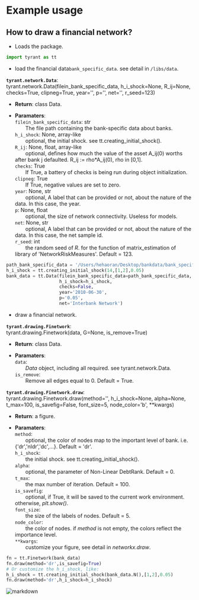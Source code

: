 <!-- markdownlint-disable MD033 MD026-->
# Example usage

## How to draw a financial network?

* Loads the package.

```python
import tyrant as tt
```

* load the financial data`bank_specific_data`. see detail in `/libs/data`.  

**`tyrant.network.Data`**:  
tyrant.network.Data(filein_bank_specific_data, h_i_shock=None, R_ij=None, checks=True, clipneg=True, year='', p='', net='', r_seed=123)  

* **Return**: class Data.

* **Paramaters**:  
`filein_bank_specific_data`: str  
&emsp;&emsp;The file path containing the bank-specific data about banks.  
`h_i_shock`: None, array-like  
&emsp;&emsp;optional, the initial shock. see tt.creating_initial_shock().  
`R_ij`: None, float, array-like  
&emsp;&emsp;optional, defines how much the value of the asset A_ij(0) worths after bank j defaulted. R_ij := rho*A_ij(0), rho in [0,1].  
`checks`: True  
&emsp;&emsp;If True, a battery of checks is being run during object initialization.  
`clipneg`: True  
&emsp;&emsp;If True, negative values are set to zero.  
`year`: None, str  
&emsp;&emsp;optional, A label that can be provided or not, about the nature of the data. In this case, the year.  
`p`: None, float  
&emsp;&emsp;optional, the size of network connectivity. Useless for models.  
`net`: None, str  
&emsp;&emsp;optional, A label that can be provided or not, about the nature of the data. In this case, the net sample id.  
`r_seed`: int  
&emsp;&emsp;the random seed of *R*. for the function of matrix_estimation of library of 'NetworkRiskMeasures'. Default = 123.  

```python
path_bank_specific_data = '/Users/hehaoran/Desktop/bankdata/bank_specific_data(2010, 6, 30).csv'
h_i_shock = tt.creating_initial_shock(14,[1,2],0.05)
bank_data = tt.Data(filein_bank_specific_data=path_bank_specific_data,
                    h_i_shock=h_i_shock,
                    checks=False,
                    year='2010-06-30',
                    p='0.05',
                    net='Interbank Network')
```

* draw a financial network.

**`tyrant.drawing.Finetwork`**:  
tyrant.drawing.Finetwork(data, G=None, is_remove=True)

* **Return**: class Data.

* **Paramaters**:  
`data`:  
&emsp;&emsp;*Data* object, including all required. see tyrant.network.Data.  
`is_remove`:  
&emsp;&emsp;Remove all edges equal to 0. Default = True.

**`tyrant.drawing.Finetwork.draw`**:  
tyrant.drawing.Finetwork.draw(method='', h_i_shock=None, alpha=None, t_max=100, is_savefig=False, font_size=5, node_color='b', **kwargs)

* **Return**: a figure.

* **Paramaters**:  
`method`:  
&emsp;&emsp;optional, the color of nodes map to the important level of bank. i.e. {'dr','nldr','dc',...}. Default = 'dr'.  
`h_i_shock`:  
&emsp;&emsp;the initial shock. see tt.creating_initial_shock().  
`alpha`:  
&emsp;&emsp;optional, the parameter of Non-Linear DebtRank. Default = 0.  
`t_max`:  
&emsp;&emsp;the max number of iteration. Default = 100.  
`is_savefig`:  
&emsp;&emsp;optional, if True, it will be saved to the current work environment. otherwise, *plt.show()*.  
`font_size`:  
&emsp;&emsp;the size of the labels of nodes. Default = 5.  
`node_color`:  
&emsp;&emsp;the color of nodes. if *method* is not empty, the colors reflect the importance level.  
`**kwargs`:  
&emsp;&emsp;customize your figure, see detail in *networkx.draw*.  
<!-- &emsp;&emsp;... -->

```python
fn = tt.Finetwork(bank_data)
fn.draw(method='dr',is_savefig=True)
# Or customize the h_i_shock, like:
h_i_shock = tt.creating_initial_shock(bank_data.N(),[1,2],0.05)
fn.draw(method='dr',h_i_shock=h_i_shock)
```

![markdown](https://raw.githubusercontent.com/hehaoran-ori/Tyrant/master/docs/InterbankNetwork20100630.png)
